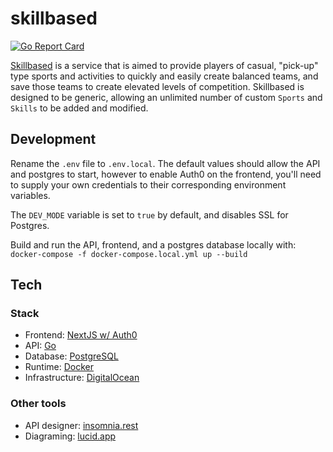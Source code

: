 # skillbased
[![Go Report Card](https://goreportcard.com/badge/github.com/adamdevigili/skillbased.io)](https://goreportcard.com/report/github.com/adamdevigili/skillbased.io)

[Skillbased](http://skillbased.xyz) is a service that is aimed to provide players of casual, "pick-up" type sports and activities to quickly and easily create balanced teams, and save those teams to create elevated levels of competition. Skillbased is designed to be generic,
allowing an unlimited number of custom `Sports` and `Skills` to be added and modified.

## Development

Rename the `.env` file to `.env.local`. The default values should allow the API and postgres to start, however to
enable Auth0 on the frontend, you'll need to supply your own credentials to their corresponding environment variables.

The `DEV_MODE` variable is set to `true` by default, and disables SSL for Postgres.

Build and run the API, frontend, and a postgres database locally with: `docker-compose -f docker-compose.local.yml up --build`

## Tech
### Stack
- Frontend: [NextJS w/ Auth0](https://nextjs.org/)
- API: [Go](https://golang.org/)
- Database: [PostgreSQL](https://www.postgresql.org/)
- Runtime: [Docker](https://www.docker.com/)
- Infrastructure: [DigitalOcean](https://www.digitalocean.com/)

### Other tools
- API designer: [insomnia.rest](https://insomnia.rest/)
- Diagraming: [lucid.app](https://lucid.app/)
